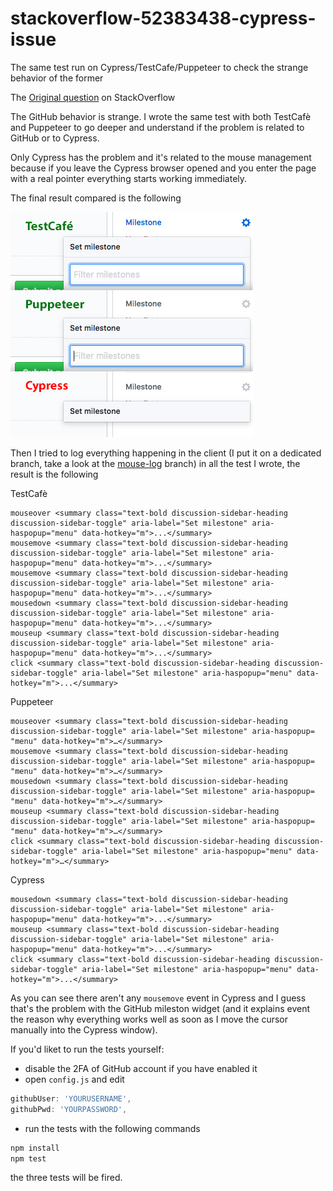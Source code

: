 # stackoverflow-52383438-cypress-issue
The same test run on Cypress/TestCafe/Puppeteer to check the strange behavior of the former

The [Original question](https://stackoverflow.com/questions/52383438/why-i-cannot-display-available-milestones-in-new-issue-form-inside-chrome-cypre?noredirect=1#comment91788007_52383438) on StackOverflow

The GitHub behavior is strange. I wrote the same test with both TestCafè and Puppeteer to go deeper and understand if the problem is related to GitHub or to Cypress.

Only Cypress has the problem and it's related to the mouse management because if you leave the Cypress browser opened and you enter the page with a real pointer everything starts working immediately.


The final result compared is the following

![](screenshots-compared.jpg?raw=true)


Then I tried to log everything happening in the client (I put it on a dedicated branch, take a look at the [mouse-log](https://github.com/NoriSte/stackoverflow-52383438-cypress-issue/commit/a52ab10bae1cab13dd635c3ed9dafba0989093ff) branch) in all the test I wrote, the result is the following

TestCafè
```
mouseover <summary class="text-bold discussion-sidebar-heading discussion-sidebar-toggle" aria-label="Set milestone" aria-haspopup="menu" data-hotkey="m">...</summary>
mousemove <summary class="text-bold discussion-sidebar-heading discussion-sidebar-toggle" aria-label="Set milestone" aria-haspopup="menu" data-hotkey="m">...</summary>
mousemove <summary class="text-bold discussion-sidebar-heading discussion-sidebar-toggle" aria-label="Set milestone" aria-haspopup="menu" data-hotkey="m">...</summary>
mousedown <summary class="text-bold discussion-sidebar-heading discussion-sidebar-toggle" aria-label="Set milestone" aria-haspopup="menu" data-hotkey="m">...</summary>
mouseup <summary class="text-bold discussion-sidebar-heading discussion-sidebar-toggle" aria-label="Set milestone" aria-haspopup="menu" data-hotkey="m">...</summary>
click <summary class="text-bold discussion-sidebar-heading discussion-sidebar-toggle" aria-label="Set milestone" aria-haspopup="menu" data-hotkey="m">...</summary>
```

Puppeteer
```
mouseover <summary class=​"text-bold discussion-sidebar-heading discussion-sidebar-toggle" aria-label=​"Set milestone" aria-haspopup=​"menu" data-hotkey=​"m">​…​</summary>​
mousemove <summary class=​"text-bold discussion-sidebar-heading discussion-sidebar-toggle" aria-label=​"Set milestone" aria-haspopup=​"menu" data-hotkey=​"m">​…​</summary>​
mousedown <summary class=​"text-bold discussion-sidebar-heading discussion-sidebar-toggle" aria-label=​"Set milestone" aria-haspopup=​"menu" data-hotkey=​"m">​…​</summary>​
mouseup <summary class=​"text-bold discussion-sidebar-heading discussion-sidebar-toggle" aria-label=​"Set milestone" aria-haspopup=​"menu" data-hotkey=​"m">​…​</summary>​
click <summary class=​"text-bold discussion-sidebar-heading discussion-sidebar-toggle" aria-label=​"Set milestone" aria-haspopup=​"menu" data-hotkey=​"m">​…​</summary>​
```

Cypress
```
mousedown <summary class="text-bold discussion-sidebar-heading discussion-sidebar-toggle" aria-label="Set milestone" aria-haspopup="menu" data-hotkey="m">...</summary>
mouseup <summary class="text-bold discussion-sidebar-heading discussion-sidebar-toggle" aria-label="Set milestone" aria-haspopup="menu" data-hotkey="m">...</summary>
click <summary class="text-bold discussion-sidebar-heading discussion-sidebar-toggle" aria-label="Set milestone" aria-haspopup="menu" data-hotkey="m">...</summary>
```

As you can see there aren't any `mousemove` event in Cypress and I guess that's the problem with the GitHub mileston widget (and it explains event the reason why everything works well as soon as I move the cursor manually into the Cypress window).

If you'd liket to run the tests yourself:
- disable the 2FA of GitHub account if you have enabled it
- open ```config.js``` and edit
```javascript
githubUser: 'YOURUSERNAME',
githubPwd: 'YOURPASSWORD',
```
- run the tests with the following commands
```bash
npm install
npm test
```
the three tests will be fired.
